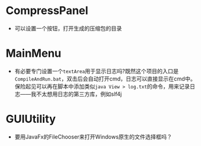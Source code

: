 # CompressPanel
- 可以设置一个按钮，打开生成的压缩包的目录

# MainMenu
- 有必要专门设置一个`textArea`用于显示日志吗?既然这个项目的入口是`CompileAndRun.bat`，双击后会自动打开cmd，日志可以直接显示在cmd中。保险起见可以再在脚本中添加类似`java View > log.txt`的命令，用来记录日志——我不太想用日志的第三方库，例如slf4j

# GUIUtility
- 要用JavaFx的FileChooser来打开Windows原生的文件选择框吗？